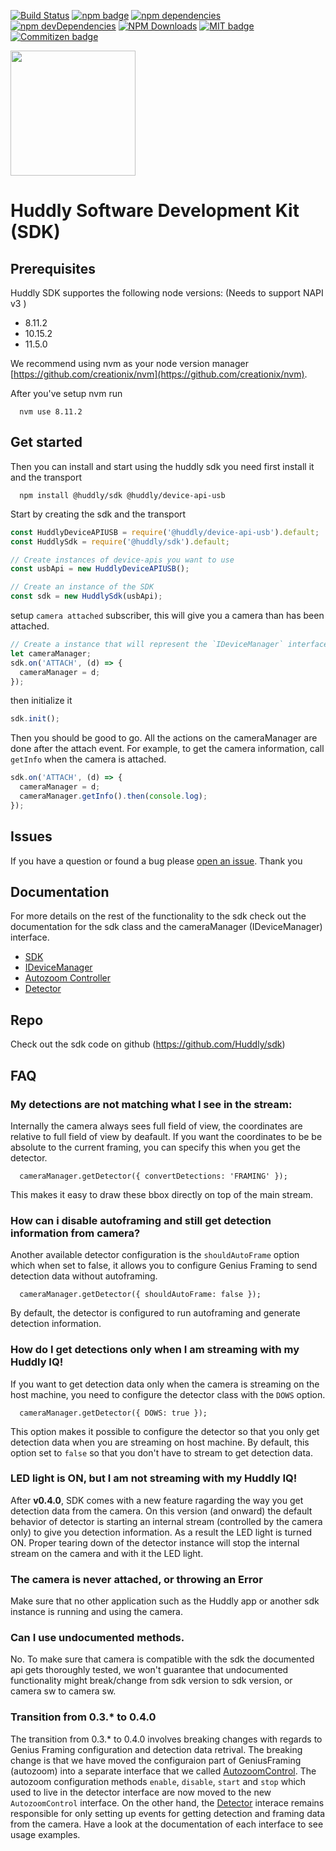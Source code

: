 <p>
  <a href="https://travis-ci.com/Huddly/sdk"><img src="https://travis-ci.com/Huddly/sdk.svg?branch=master" alt="Build Status"></a>
  <a href="https://www.npmjs.com/package/@huddly/sdk"><img src="https://badge.fury.io/js/%40huddly%2Fsdk.svg" alt="npm badge"></a>
  <a href="https://img.shields.io/david/Huddly/sdk"><img src="https://img.shields.io/david/Huddly/sdk.svg" alt="npm dependencies"></a>
  <a href="https://img.shields.io/david/dev/Huddly/sdk"><img src="https://img.shields.io/david/dev/Huddly/sdk.svg" alt="npm devDependencies"></a>
  <a href="https://npmcharts.com/compare/@huddly/sdk?minimal=true"><img src="https://img.shields.io/npm/dm/@huddly/sdk.svg?style=flat" alt="NPM Downloads"></a>
  <a href="https://opensource.org/licenses/MIT"><img src="https://img.shields.io/badge/license-MIT-brightgreen.svg" alt="MIT badge"></a>
  <a href="http://commitizen.github.io/cz-cli/"><img src="https://img.shields.io/badge/commitizen-friendly-brightgreen.svg" alt="Commitizen badge"></a>
</p>


<img class="huddly-logo" width="200px" height="auto" src="http://developer.huddly.com/assets/imgs/huddly.png" />

# Huddly Software Development Kit (SDK)

## Prerequisites
Huddly SDK supportes the following node versions: (Needs to support NAPI v3 )

- 8.11.2
- 10.15.2
- 11.5.0

We recommend using nvm as your node version manager [https://github.com/creationix/nvm](https://github.com/creationix/nvm).

After you've setup nvm run
```
  nvm use 8.11.2
```

## Get started
Then you can install and start using the huddly sdk you need first install it and the transport
```
  npm install @huddly/sdk @huddly/device-api-usb
```

Start by creating the sdk and the transport

```javascript
const HuddlyDeviceAPIUSB = require('@huddly/device-api-usb').default;
const HuddlySdk = require('@huddly/sdk').default;

// Create instances of device-apis you want to use
const usbApi = new HuddlyDeviceAPIUSB();

// Create an instance of the SDK
const sdk = new HuddlySdk(usbApi);
```

setup ```camera attached``` subscriber, this will give you a camera than has been attached.

```javascript
// Create a instance that will represent the `IDeviceManager` interface
let cameraManager;
sdk.on('ATTACH', (d) => {
  cameraManager = d;
});
```

then initialize it

```javascript
sdk.init();
```

Then you should be good to go. All the actions on the cameraManager are done after the attach event. For example, to get the camera information, call `getInfo` when the camera is attached.

```javascript
sdk.on('ATTACH', (d) => {
  cameraManager = d;
  cameraManager.getInfo().then(console.log);
});
```
## Issues
If you have a question or found a bug please [open an issue](https://github.com/Huddly/sdk/issues). Thank you


## Documentation
For more details on the rest of the functionality to the sdk check out the documentation for the sdk class and the cameraManager (IDeviceManager) interface.

 - [SDK](http://developer.huddly.com/classes/HuddlySdk.html)
 - [IDeviceManager](http://developer.huddly.com/interfaces/IDeviceManager.html)
 - [Autozoom Controller](http://developer.huddly.com/interfaces/IAutozoomControl.html)
 - [Detector](http://developer.huddly.com/interfaces/IDetector.html)

## Repo
Check out the sdk code on github (https://github.com/Huddly/sdk)

## FAQ
### My detections are not matching what I see in the stream:
  Internally the camera always sees full field of view, the coordinates are relative to full field of view by deafault. If you want the coordinates to be be absolute to the current framing, you can specify this when you get the detector.
  ```
    cameraManager.getDetector({ convertDetections: 'FRAMING' });
  ```
  This makes it easy to draw these bbox directly on top of the main stream.

### How can i disable autoframing and still get detection information from camera?
  Another available detector configuration is the `shouldAutoFrame` option which when set to false, it allows you to configure Genius Framing to send detection data without autoframing.

  ```
    cameraManager.getDetector({ shouldAutoFrame: false });
  ```
  By default, the detector is configured to run autoframing and generate detection information.

### How do I get detections only when I am streaming with my Huddly IQ!
  If you want to get detection data only when the camera is streaming on the host machine, you need to configure the detector class with the `DOWS` option.

  ```
    cameraManager.getDetector({ DOWS: true });
  ```
  This option makes it possible to configure the detector so that you only get detection data when you are streaming on host machine. By default, this option set to `false` so that you don't have to stream to get detection data.

### LED light is ON, but I am not streaming with my Huddly IQ!
  After **v0.4.0**, SDK comes with a new feature ragarding the way you get detection data from the camera. On this version (and onward) the default behavior of detector is starting an internal stream (controlled by the camera only) to give you detection information. As a result the LED light is turned ON. Proper tearing down of the detector instance will stop the internal stream on the camera and with it the LED light.

### The camera is never attached, or throwing an Error
  Make sure that no other application such as the Huddly app or another sdk instance is running and using the camera.

### Can I use undocumented methods.
No. To make sure that camera is compatible with the sdk the documented api gets thoroughly tested, we won't guarantee that undocumented functionality might break/change from sdk version to sdk version, or camera sw to camera sw.

### Transition from 0.3.* to 0.4.0
  The transition from 0.3.* to 0.4.0 involves breaking changes with regards to Genius Framing configuration and detection data retrival. The breaking change is that we have moved the configuraion part of GeniusFraming (autozoom) into a separate interface that we called [AutozoomControl](http://developer.huddly.com/interfaces/IAutozoomControl.html#readme). The autozoom configuration methods `enable`, `disable`, `start` and `stop` which used to live in the detector interface are now moved to the new `AutozoomControl` interface. On the other hand, the [Detector](https://developer.huddly.com/interfaces/IDetector.html#readme) interace remains responsible for only setting up events for getting detection and framing data from the camera. Have a look at the documentation of each interface to see usage examples.
